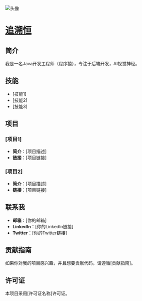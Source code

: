 ![头像](http://q1.qlogo.cn/g?b=qq&nk=2544728048&s=100)
# [追溯恒](https://github.com/zsuh)

## 简介
我是一名Java开发工程师（程序猿），专注于后端开发，AI视觉神经。

## 技能
- [技能1]
- [技能2]
- [技能3]

## 项目
### [项目1]
- **简介**：[项目描述]
- **链接**：[项目链接]

### [项目2]
- **简介**：[项目描述]
- **链接**：[项目链接]

## 联系我
- **邮箱**：[你的邮箱]
- **LinkedIn**：[你的LinkedIn链接]
- **Twitter**：[你的Twitter链接]

## 贡献指南
如果你对我的项目感兴趣，并且想要贡献代码，请遵循[贡献指南]。

## 许可证
本项目采用[许可证名称]许可证。

